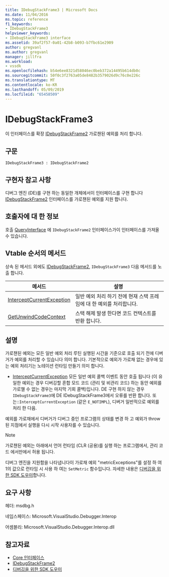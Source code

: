 ```yaml
---
title: IDebugStackFrame3 | Microsoft Docs
ms.date: 11/04/2016
ms.topic: reference
f1_keywords:
- IDebugStackFrame3
helpviewer_keywords:
- IDebugStackFrame3 interface
ms.assetid: 39af2f57-0a01-42b8-b093-b7fbc61e2909
author: gregvanl
ms.author: gregvanl
manager: jillfra
ms.workload:
- vssdk
ms.openlocfilehash: b54e6ee8321d58046ec0beb372a14495b614db0c
ms.sourcegitcommit: 50f0c3f2763a05de8482b3579026d9c76c0e226c
ms.translationtype: MT
ms.contentlocale: ko-KR
ms.lasthandoff: 05/09/2019
ms.locfileid: "65458509"
---
```

# <a name="idebugstackframe3"></a>IDebugStackFrame3
이 인터페이스를 확장 [IDebugStackFrame2](../../../extensibility/debugger/reference/idebugstackframe2.md) 가로챈된 예외를 처리 합니다.

## <a name="syntax"></a>구문

```
IDebugStackFrame3 : IDebugStackFrame2
```

## <a name="notes-for-implementers"></a>구현자 참고 사항
 디버그 엔진 (DE)를 구현 하는 동일한 개체에서이 인터페이스를 구현 합니다 [IDebugStackFrame2](../../../extensibility/debugger/reference/idebugstackframe2.md) 인터페이스를 가로챈된 예외를 지원 합니다.

## <a name="notes-for-callers"></a>호출자에 대 한 정보
 호출 [QueryInterface](/cpp/atl/queryinterface) 에 `IDebugStackFrame2` 인터페이스가이 인터페이스를 가져올 수 있습니다.

## <a name="methods-in-vtable-order"></a>Vtable 순서의 메서드
 상속 된 메서드 외에도 [IDebugStackFrame2](../../../extensibility/debugger/reference/idebugstackframe2.md), `IDebugStackFrame3` 다음 메서드를 노출 합니다.

|메서드|설명|
|------------|-----------------|
|[InterceptCurrentException](../../../extensibility/debugger/reference/idebugstackframe3-interceptcurrentexception.md)|일반 예외 처리 하기 전에 현재 스택 프레임에 대 한 예외를 처리합니다.|
|[GetUnwindCodeContext](../../../extensibility/debugger/reference/idebugstackframe3-getunwindcodecontext.md)|스택 해제 발생 한다면 코드 컨텍스트를 반환 합니다.|

## <a name="remarks"></a>설명
 가로챈된 예외는 모든 일반 예외 처리 루틴 실행된 시간을 기준으로 호출 되기 전에 디버거가 예외를 처리할 수 있습니다 의미 합니다. 기본적으로 예외가 가로채 없는 경우에 있는 예외 처리기는 노테이션 런타임 만들기 의미 합니다.

- [InterceptCurrentException](../../../extensibility/debugger/reference/idebugstackframe3-interceptcurrentexception.md) 모든 일반 예외 콜백 이벤트 동안 호출 됩니다 (이 유일한 예외는 경우 디버깅할 혼합 모드 코드 (관리 및 비관리 코드) 하는 동안 예외를 가로챌 수 없는 경우는 마지막 기회 콜백)입니다. DE 구현 하지 않는 경우 `IDebugStackFrame3`에 DE IDebugStackFrame3에서 오류를 반환 합니다. 또는::`InterceptCurrentException` (같은 `E_NOTIMPL`), 디버거 일반적으로 예외를 처리 한 다음.

 예외를 가로채에서 디버거가 디버그 중인 프로그램의 상태를 변경 하 고 예외가 throw 된 지점에서 실행을 다시 시작 사용자를 수 있습니다.

> [!NOTE]
> 가로챈된 예외는 아래에서 언어 런타임 (CLR (공용)를 실행 하는 프로그램에서, 관리 코드 에서만에서 허용 됩니다.

 디버그 엔진을 지원함을 나타냅니다이 가로채 예외 "metricExceptions"를 설정 하 여 1의 값으로 런타임 시 사용 하 여는 `SetMetric` 함수입니다. 자세한 내용은 [디버깅을 위한 SDK 도우미](../../../extensibility/debugger/reference/sdk-helpers-for-debugging.md)합니다.

## <a name="requirements"></a>요구 사항
 헤더: msdbg.h

 네임스페이스: Microsoft.VisualStudio.Debugger.Interop

 어셈블리: Microsoft.VisualStudio.Debugger.Interop.dll

## <a name="see-also"></a>참고자료
- [Core 인터페이스](../../../extensibility/debugger/reference/core-interfaces.md)
- [IDebugStackFrame2](../../../extensibility/debugger/reference/idebugstackframe2.md)
- [디버깅을 위한 SDK 도우미](../../../extensibility/debugger/reference/sdk-helpers-for-debugging.md)
